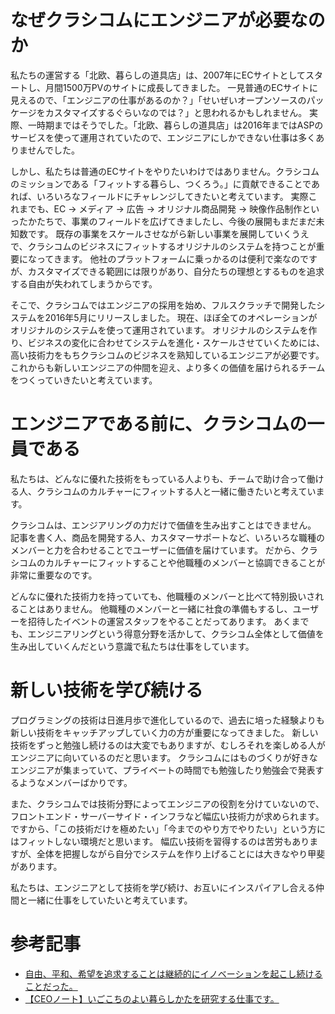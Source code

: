 # なぜクラシコムにエンジニアが必要なのか
私たちの運営する「北欧、暮らしの道具店」は、2007年にECサイトとしてスタートし、月間1500万PVのサイトに成長してきました。
一見普通のECサイトに見えるので、「エンジニアの仕事があるのか？」「せいぜいオープンソースのパッケージをカスタマイズするぐらいなのでは？」と思われるかもしれません。
実際、一時期まではそうでした。「北欧、暮らしの道具店」は2016年まではASPのサービスを使って運用されていたので、エンジニアにしかできない仕事は多くありませんでした。

しかし、私たちは普通のECサイトをやりたいわけではありません。クラシコムのミッションである「フィットする暮らし、つくろう。」に貢献できることであれば、いろいろなフィールドにチャレンジしてきたいと考えています。
実際これまでも、EC → メディア → 広告 → オリジナル商品開発 → 映像作品制作といったかたちで、事業のフィールドを広げてきましたし、今後の展開もまだまだ未知数です。
既存の事業をスケールさせながら新しい事業を展開していくうえで、クラシコムのビジネスにフィットするオリジナルのシステムを持つことが重要になってきます。
他社のプラットフォームに乗っかるのは便利で楽なのですが、カスタマイズできる範囲には限りがあり、自分たちの理想とするものを追求する自由が失われてしまうからです。

そこで、クラシコムではエンジニアの採用を始め、フルスクラッチで開発したシステムを2016年5月にリリースしました。
現在、ほぼ全てのオペレーションがオリジナルのシステムを使って運用されています。
オリジナルのシステムを作り、ビジネスの変化に合わせてシステムを進化・スケールさせていくためには、高い技術力をもちクラシコムのビジネスを熟知しているエンジニアが必要です。
これからも新しいエンジニアの仲間を迎え、より多くの価値を届けられるチームをつくっていきたいと考えています。

# エンジニアである前に、クラシコムの一員である
私たちは、どんなに優れた技術をもっている人よりも、チームで助け合って働ける人、クラシコムのカルチャーにフィットする人と一緒に働きたいと考えています。

クラシコムは、エンジアリングの力だけで価値を生み出すことはできません。
記事を書く人、商品を開発する人、カスタマーサポートなど、いろいろな職種のメンバーと力を合わせることでユーザーに価値を届けています。
だから、クラシコムのカルチャーにフィットすることや他職種のメンバーと協調できることが非常に重要なのです。

どんなに優れた技術力を持っていても、他職種のメンバーと比べて特別扱いされることはありません。
他職種のメンバーと一緒に社食の準備もするし、ユーザーを招待したイベントの運営スタッフをやることだってあります。
あくまでも、エンジニアリングという得意分野を活かして、クラシコム全体として価値を生み出していくんだという意識で私たちは仕事をしています。

# 新しい技術を学び続ける
プログラミングの技術は日進月歩で進化しているので、過去に培った経験よりも新しい技術をキャッチアップしていく力の方が重要になってきました。
新しい技術をずっと勉強し続けるのは大変でもありますが、むしろそれを楽しめる人がエンジニアに向いているのだと思います。
クラシコムにはものづくりが好きなエンジニアが集まっていて、プライベートの時間でも勉強したり勉強会で発表するようなメンバーばかりです。

また、クラシコムでは技術分野によってエンジニアの役割を分けていないので、フロントエンド・サーバーサイド・インフラなど幅広い技術力が求められます。
ですから、「この技術だけを極めたい」「今までのやり方でやりたい」という方にはフィットしない環境だと思います。
幅広い技術を習得するのは苦労もありますが、全体を把握しながら自分でシステムを作り上げることには大きなやり甲斐があります。

私たちは、エンジニアとして技術を学び続け、お互いにインスパイアし合える仲間と一緒に仕事をしていたいと考えています。

# 参考記事
- [自由、平和、希望を追求することは継続的にイノベーションを起こし続けることだった。](https://kurashicom.jp/1234)
- [【CEOノート】いごこちのよい暮らしかたを研究する仕事です。](https://kurashicom.jp/370)
